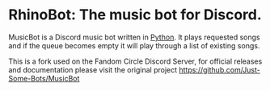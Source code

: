 # RhinoBot: The music bot for Discord.

MusicBot is a Discord music bot written in [Python](https://www.python.org "Python homepage"). It plays requested songs and if the queue becomes empty it will play through a list of existing songs.

This is a fork used on the Fandom Circle Discord Server, for official releases and documentation please visit the original project https://github.com/Just-Some-Bots/MusicBot
